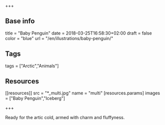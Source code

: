 +++

## Base info
title = "Baby Penguin"
date = 2018-03-25T16:58:30+02:00
draft = false
color = "blue"
url = "/en/illustrations/baby-penguin/"

## Tags
tags = ["Arctic","Animals"]

## Resources
[[resources]]
  src = "*_multi.jpg"
  name = "multi"
 [resources.params]
    images = ["Baby Penguin","Iceberg"]

+++

Ready for the artic cold, armed with charm and fluffyness.